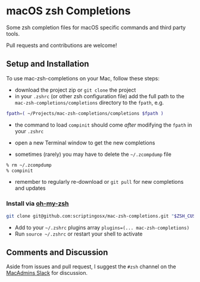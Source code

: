 # macOS zsh Completions

Some zsh completion files for macOS specific commands and third party tools.

Pull requests and contributions are welcome!

## Setup and Installation

To use mac-zsh-completions on your Mac, follow these steps:

- download the project zip or `git clone` the project
- in your `.zshrc` (or other zsh configuration file) add the full path to the `mac-zsh-completions/completions` directory to the `fpath`, e.g.

```zsh
fpath=( ~/Projects/mac-zsh-completions/completions $fpath )
```

- the command to load `compinit` should come _after_ modifying the `fpath` in your `.zshrc`

- open a new Terminal window to get the new completions

- sometimes (rarely) you may have to delete the `~/.zcompdump` file

```zsh
% rm ~/.zcompdump
% compinit
```

- remember to regularly re-download or `git pull` for new completions and updates

### Install via [oh-my-zsh](https://github.com/robbyrussell/oh-my-zsh/)

```zsh
git clone git@github.com:scriptingosx/mac-zsh-completions.git "$ZSH_CUSTOM/plugins/mac-zsh-completions"
```

- Add to your `~/.zshrc` plugins array `plugins=(... mac-zsh-completions)`
- Run `source ~/.zshrc` or restart your shell to activate

## Comments and Discussion

Aside from issues and pull request, I suggest the `#zsh` channel on the [MacAdmins Slack](http://macadmins.org) for discussion.
